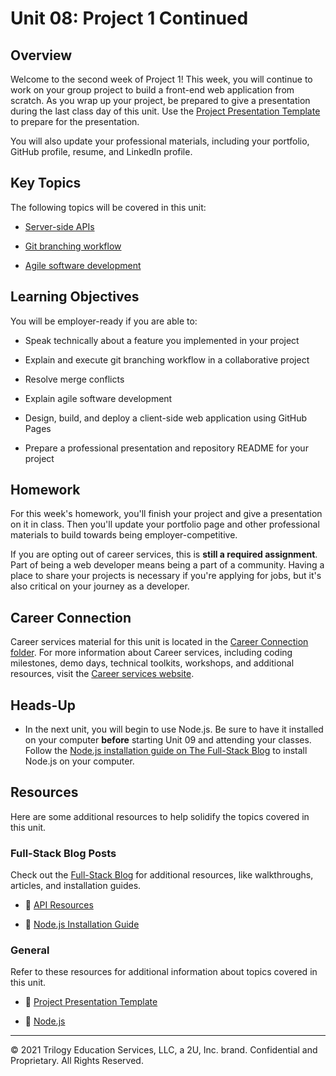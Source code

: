 # Unit 08: Project 1 Continued

## Overview

Welcome to the second week of Project 1! This week, you will continue to work on your group project to build a front-end web application from scratch. As you wrap up your project, be prepared to give a presentation during the last class day of this unit. Use the [Project Presentation Template](https://docs.google.com/presentation/d/10QaO9KH8HtUXj__81ve0SZcpO5DbMbqqQr4iPpbwKks/edit?usp=sharing) to prepare for the presentation. 

You will also update your professional materials, including your portfolio, GitHub profile, resume, and LinkedIn profile.

## Key Topics

The following topics will be covered in this unit:

* [Server-side APIs](https://en.wikipedia.org/wiki/Web_API)

* [Git branching workflow](https://git-scm.com/book/en/v2/Git-Branching-Branching-Workflows)

* [Agile software development](https://en.wikipedia.org/wiki/Agile_software_development)

## Learning Objectives

You will be employer-ready if you are able to:

* Speak technically about a feature you implemented in your project

* Explain and execute git branching workflow in a collaborative project

* Resolve merge conflicts

* Explain agile software development

* Design, build, and deploy a client-side web application using GitHub Pages

* Prepare a professional presentation and repository README for your project

## Homework

For this week's homework, you'll finish your project and give a presentation on it in class. Then you'll update your portfolio page and other professional materials to build towards being employer-competitive.

If you are opting out of career services, this is **still a required assignment**. Part of being a web developer means being a part of a community. Having a place to share your projects is necessary if you're applying for jobs, but it's also critical on your journey as a developer.

## Career Connection

Career services material for this unit is located in the [Career Connection folder](./04-Career-Connection/README.md). For more information about Career services, including coding milestones, demo days, technical toolkits, workshops, and additional resources, visit the [Career services website](https://careernetwork.2u.com/).

## Heads-Up

* In the next unit, you will begin to use Node.js. Be sure to have it installed on your computer **before** starting Unit 09 and attending your classes. Follow the [Node.js installation guide on The Full-Stack Blog](https://coding-boot-camp.github.io/full-stack/nodejs/how-to-install-nodejs) to install Node.js on your computer.

## Resources

Here are some additional resources to help solidify the topics covered in this unit.

### Full-Stack Blog Posts

Check out the [Full-Stack Blog](https://coding-boot-camp.github.io/full-stack/) for additional resources, like walkthroughs, articles, and installation guides.

  * 📖 [API Resources](https://coding-boot-camp.github.io/full-stack/apis/api-resources)
    
  * 📖 [Node.js Installation Guide](https://coding-boot-camp.github.io/full-stack/nodejs/how-to-install-nodejs)

### General

Refer to these resources for additional information about topics covered in this unit.

  * 📖 [Project Presentation Template](https://docs.google.com/presentation/d/10QaO9KH8HtUXj__81ve0SZcpO5DbMbqqQr4iPpbwKks/edit?usp=sharing) 

  * 📖 [Node.js](https://nodejs.org/en/)

- - -
© 2021 Trilogy Education Services, LLC, a 2U, Inc. brand. Confidential and Proprietary. All Rights Reserved.